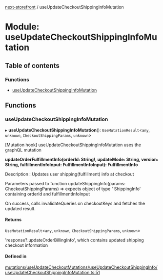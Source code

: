 [next-storefront](../README.md) / useUpdateCheckoutShippingInfoMutation

# Module: useUpdateCheckoutShippingInfoMutation

## Table of contents

### Functions

- [useUpdateCheckoutShippingInfoMutation](useUpdateCheckoutShippingInfoMutation.md#useupdatecheckoutshippinginfomutation)

## Functions

### useUpdateCheckoutShippingInfoMutation

▸ **useUpdateCheckoutShippingInfoMutation**(): `UseMutationResult`<`any`, `unknown`, `CheckoutShippingParams`, `unknown`\>

[Mutation hook] useUpdateCheckoutShippingInfoMutation uses the graphQL mutation

<b>updateOrderFulfillmentInfo(orderId: String!, updateMode: String, version: String, fulfillmentInfoInput: FulfillmentInfoInput): FulfillmentInfo</b>

Description : Updates user shipping(fulfillment) info at checkout

Parameters passed to function updateShippingInfo(params: CheckoutShippingParams) => expects object of type ' ShippingInfo' containing orderId and fulfillmentInfoInput

On success, calls invalidateQueries on checkoutKeys and fetches the updated result.

#### Returns

`UseMutationResult`<`any`, `unknown`, `CheckoutShippingParams`, `unknown`\>

'response?.updateOrderBillingInfo', which contains updated shipping checkout information

#### Defined in

[mutations/useUpdateCheckoutMutations/useUpdateCheckoutShippingInfo/useUpdateCheckoutShippingInfoMutation.ts:51](https://github.com/KiboSoftware/nextjs-storefront/blob/561a164/hooks/mutations/useUpdateCheckoutMutations/useUpdateCheckoutShippingInfo/useUpdateCheckoutShippingInfoMutation.ts#L51)
